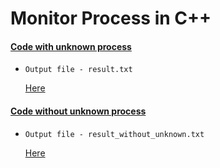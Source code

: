 # Monitor Process in C++

#### [Code with unknown process](https://github.com/Bhavesh1303/Monitor_process/blob/main/C%2B%2B%20Solution/MonitorProcess/MonitorProcess.cpp)
-   ``` 
    Output file - result.txt 
    ```
    [Here](https://github.com/Bhavesh1303/Monitor_process/blob/main/C%2B%2B%20Solution/Debug/result.txt)

#### [Code without unknown process](https://github.com/Bhavesh1303/Monitor_process/blob/main/C%2B%2B%20Solution/MonitorProcess/MonitorProcess_without_unknown.cpp)
- 
    ```
    Output file - result_without_unknown.txt
    ```
    [Here](https://github.com/Bhavesh1303/Monitor_process/blob/main/C%2B%2B%20Solution/Debug/result_without_unknown.txt)